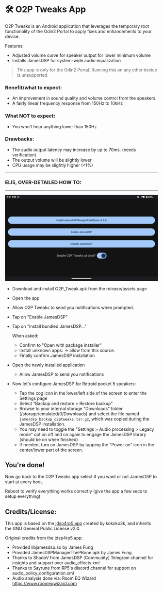 # 🛠️ O2P Tweaks App

O2P Tweaks is an Android application that leverages the temporary root functionality of the Odin2 Portal to apply fixes and enhancements to your device.

Features:

* Adjusted volume curve for speaker output for lower minimum volume
* Installs JamesDSP for system-wide audio equalization 

> This app is only for the Odin2 Portal. Running this on any other device is unsupported.

### Benefit/what to expect:
* An improvement in sound quality and volume control from the speakers.
* A fairly linear frequency response from 150Hz to 10kHz

### What NOT to expect:
* You won't hear anything lower than 150Hz

### Drawbacks:
* The audio output latency may increase by up to 70ms. (needs verification)
* The output volume will be slightly lower
* CPU usage may be slightly higher (<1%)

-----------------------------
### **ELI5, OVER-DETAILED HOW TO:**
-----------------------------
![O2P Tweaks Main Screen](repo_images/shot1.png?raw=true)

* Download and install O2P_Tweak.apk from the release/assets page
* Open the app
* Allow O2P Tweaks to send you notifications when prompted.
* Tap on "Enable JamesDSP"
* Tap on "Install bundled JamesDSP..."

	When asked:
	* Confirm to "Open with package installer"
	* Install unknown apps: -> allow from this source.
	* Finally confirm JamesDSP installation	

* Open the newly installed application
	* Allow JamesDSP to send you notifications

* Now let's configure JamesDSP for Retroid pocket 5 speakers:
	* Tap the cog icon in the lower/left side of the screen to enter the Settings page
	* Select "Backup and restore > Restore backup"
	* Browse to your internal storage "Downloads" folder (/storage/emulated/0/Downloads) and select the file named `jamesdsp_backup_o2ptweaks.tar.gz`, which was copied during the JamesDSP installation.
	* You may need to toggle the "Settings > Audio processing > Legacy mode" option off and on again to engage the JamesDSP library (should be on when finished)
	* If needed, turn on JamesDSP by tapping the "Power on" icon in the center/lower part of the screen.

## You're done!

Now go back to the O2P Tweaks app select if you want or not JamesDSP to start at every boot.

Reboot to verify everything works correctly (give the app a few secs to setup everything).

## Credits/License:

This app is based on the [jdsp4rp5.app](https://github.com/kokoko3k/jdsp4rp5.app) created by kokoko3k, and inherits the GNU General Public License v2.0.

Original credits from the jdsp4rp5.app:

* Provided libjamesdsp.so by James Fung 
* Provided JamesDSPManagerThePBone.apk by James Fung
* Thanks to ShadoV from JamesDSP [Community] Telegram channel
for insights and support over audio_effects.xml
* Thanks to Sayrune from RP5's discord channel
for support on audio_policy_configuration.xml
* Audio analysis done via: Room EQ Wizard https://www.roomeqwizard.com
